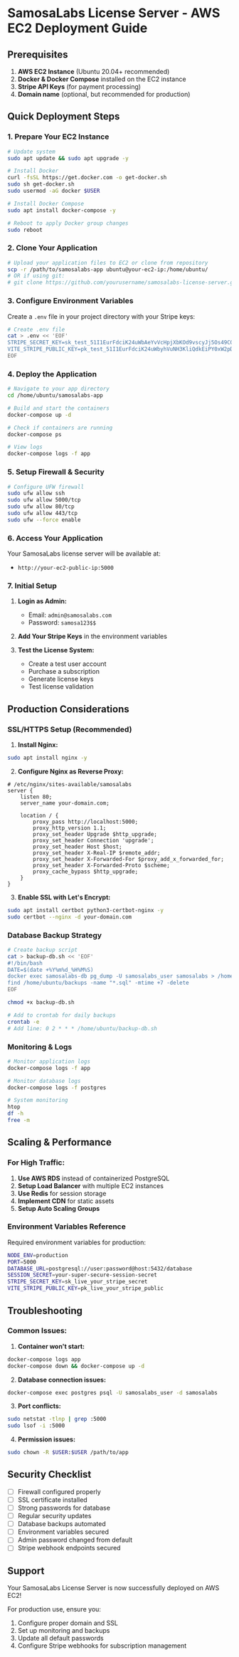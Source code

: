 # SamosaLabs License Server - AWS EC2 Deployment Guide

## Prerequisites

1. **AWS EC2 Instance** (Ubuntu 20.04+ recommended)
2. **Docker & Docker Compose** installed on the EC2 instance
3. **Stripe API Keys** (for payment processing)
4. **Domain name** (optional, but recommended for production)

## Quick Deployment Steps

### 1. Prepare Your EC2 Instance

```bash
# Update system
sudo apt update && sudo apt upgrade -y

# Install Docker
curl -fsSL https://get.docker.com -o get-docker.sh
sudo sh get-docker.sh
sudo usermod -aG docker $USER

# Install Docker Compose
sudo apt install docker-compose -y

# Reboot to apply Docker group changes
sudo reboot
```

### 2. Clone Your Application

```bash
# Upload your application files to EC2 or clone from repository
scp -r /path/to/samosalabs-app ubuntu@your-ec2-ip:/home/ubuntu/
# OR if using git:
# git clone https://github.com/yourusername/samosalabs-license-server.git
```

### 3. Configure Environment Variables

Create a `.env` file in your project directory with your Stripe keys:

```bash
# Create .env file
cat > .env << 'EOF'
STRIPE_SECRET_KEY=sk_test_51I1EurFdciK24uWbAeYvVcHpjXbKOd9vscyJj5Os49COpqaPYnWcpasS8BoKT3jObXHIGSomT1aXA18VM9dVO8aj00uRYKwDiP
VITE_STRIPE_PUBLIC_KEY=pk_test_51I1EurFdciK24uWbyhVuNH3KliQdkEiPY0xW2pDYww0a77IHm5GR0UXYUEo4qet0THYLfdqqLYeF5d4VcEK45DIO00RkdCbm4x
EOF
```

### 4. Deploy the Application

```bash
# Navigate to your app directory
cd /home/ubuntu/samosalabs-app

# Build and start the containers
docker-compose up -d

# Check if containers are running
docker-compose ps

# View logs
docker-compose logs -f app
```

### 5. Setup Firewall & Security

```bash
# Configure UFW firewall
sudo ufw allow ssh
sudo ufw allow 5000/tcp
sudo ufw allow 80/tcp
sudo ufw allow 443/tcp
sudo ufw --force enable
```

### 6. Access Your Application

Your SamosaLabs license server will be available at:
- `http://your-ec2-public-ip:5000`

### 7. Initial Setup

1. **Login as Admin:**
   - Email: `admin@samosalabs.com`
   - Password: `samosa123$$`

2. **Add Your Stripe Keys** in the environment variables

3. **Test the License System:**
   - Create a test user account
   - Purchase a subscription
   - Generate license keys
   - Test license validation

## Production Considerations

### SSL/HTTPS Setup (Recommended)

1. **Install Nginx:**
```bash
sudo apt install nginx -y
```

2. **Configure Nginx as Reverse Proxy:**
```nginx
# /etc/nginx/sites-available/samosalabs
server {
    listen 80;
    server_name your-domain.com;
    
    location / {
        proxy_pass http://localhost:5000;
        proxy_http_version 1.1;
        proxy_set_header Upgrade $http_upgrade;
        proxy_set_header Connection 'upgrade';
        proxy_set_header Host $host;
        proxy_set_header X-Real-IP $remote_addr;
        proxy_set_header X-Forwarded-For $proxy_add_x_forwarded_for;
        proxy_set_header X-Forwarded-Proto $scheme;
        proxy_cache_bypass $http_upgrade;
    }
}
```

3. **Enable SSL with Let's Encrypt:**
```bash
sudo apt install certbot python3-certbot-nginx -y
sudo certbot --nginx -d your-domain.com
```

### Database Backup Strategy

```bash
# Create backup script
cat > backup-db.sh << 'EOF'
#!/bin/bash
DATE=$(date +%Y%m%d_%H%M%S)
docker exec samosalabs-db pg_dump -U samosalabs_user samosalabs > /home/ubuntu/backups/samosalabs_backup_$DATE.sql
find /home/ubuntu/backups -name "*.sql" -mtime +7 -delete
EOF

chmod +x backup-db.sh

# Add to crontab for daily backups
crontab -e
# Add line: 0 2 * * * /home/ubuntu/backup-db.sh
```

### Monitoring & Logs

```bash
# Monitor application logs
docker-compose logs -f app

# Monitor database logs
docker-compose logs -f postgres

# System monitoring
htop
df -h
free -m
```

## Scaling & Performance

### For High Traffic:

1. **Use AWS RDS** instead of containerized PostgreSQL
2. **Setup Load Balancer** with multiple EC2 instances
3. **Use Redis** for session storage
4. **Implement CDN** for static assets
5. **Setup Auto Scaling Groups**

### Environment Variables Reference

Required environment variables for production:

```bash
NODE_ENV=production
PORT=5000
DATABASE_URL=postgresql://user:password@host:5432/database
SESSION_SECRET=your-super-secure-session-secret
STRIPE_SECRET_KEY=sk_live_your_stripe_secret
VITE_STRIPE_PUBLIC_KEY=pk_live_your_stripe_public
```

## Troubleshooting

### Common Issues:

1. **Container won't start:**
```bash
docker-compose logs app
docker-compose down && docker-compose up -d
```

2. **Database connection issues:**
```bash
docker-compose exec postgres psql -U samosalabs_user -d samosalabs
```

3. **Port conflicts:**
```bash
sudo netstat -tlnp | grep :5000
sudo lsof -i :5000
```

4. **Permission issues:**
```bash
sudo chown -R $USER:$USER /path/to/app
```

## Security Checklist

- [ ] Firewall configured properly
- [ ] SSL certificate installed
- [ ] Strong passwords for database
- [ ] Regular security updates
- [ ] Database backups automated
- [ ] Environment variables secured
- [ ] Admin password changed from default
- [ ] Stripe webhook endpoints secured

## Support

Your SamosaLabs License Server is now successfully deployed on AWS EC2! 

For production use, ensure you:
1. Configure proper domain and SSL
2. Set up monitoring and backups
3. Update all default passwords
4. Configure Stripe webhooks for subscription management